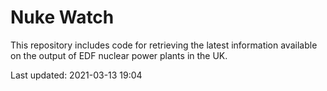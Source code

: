 # Nuke Watch

This repository includes code for retrieving the latest information available on the output of EDF nuclear power plants in the UK.

Last updated: 2021-03-13 19:04